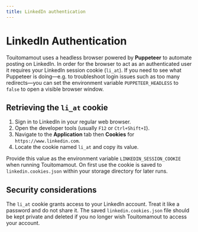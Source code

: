 ```yaml
---
title: LinkedIn authentication
---
```


# LinkedIn Authentication

Touitomamout uses a headless browser powered by **Puppeteer** to automate posting on LinkedIn. In order for the browser to act as an authenticated user it requires your LinkedIn session cookie (`li_at`).
If you need to see what Puppeteer is doing—e.g. to troubleshoot login issues such as too many redirects—you can set the environment variable `PUPPETEER_HEADLESS` to `false` to open a visible browser window.

## Retrieving the `li_at` cookie

1. Sign in to LinkedIn in your regular web browser.
2. Open the developer tools (usually `F12` or `Ctrl+Shift+I`).
3. Navigate to the **Application** tab then **Cookies** for `https://www.linkedin.com`.
4. Locate the cookie named `li_at` and copy its value.

Provide this value as the environment variable `LINKEDIN_SESSION_COOKIE` when running Touitomamout. On first use the cookie is saved to `linkedin.cookies.json` within your storage directory for later runs.

## Security considerations

The `li_at` cookie grants access to your LinkedIn account. Treat it like a password and do not share it. The saved `linkedin.cookies.json` file should be kept private and deleted if you no longer wish Touitomamout to access your account.
